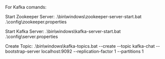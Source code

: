 For Kafka comands:

Start Zookeeper Server:
.\bin\windows\zookeeper-server-start.bat .\config\zookeeper.properties

Start Kafka Server:
.\bin\windows\kafka-server-start.bat .\config\server.properties

Create Topic:
.\bin\windows\kafka-topics.bat --create --topic kafka-chat --bootstrap-server localhost:9092 --replication-factor 1 --partitions 1

